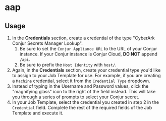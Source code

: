 # aap

## Usage

1. In the **Credentials** section, create a credential of the type "CyberArk Conjur Secrets Manager Lookup".
   1. Be sure to set the `Conjur Appliance URL` to the URL of your Conjur instance. If your Conjur instance is Conjur Cloud, **DO NOT** append `/api`.
   2. Be sure to prefix the `Host Identity` with `host/`.
2. Again, in the **Credentials** section, create your credential type you'd like to assign to your Job Template for use. For example, if you are creating a `Machine` credential, select it from the `Credential Type` dropdown.
3. Instead of typing in the Username and Password values, click the "magnifying glass" icon to the right of the field instead. This will take you through a series of prompts to select your Conjur secret.
4. In your Job Template, select the credential you created in step 2 in the `Credential` field.  Complete the rest of the required fields of the Job Template and execute it.